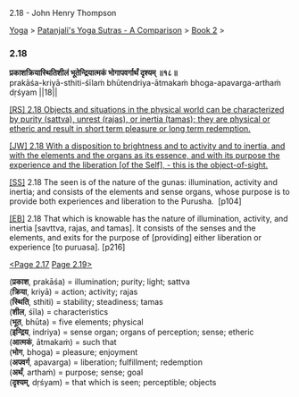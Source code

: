 2.18 - John Henry Thompson 

[Yoga](../../../yoga.html)‎ > ‎[Patanjali's Yoga Sutras - A Comparison](../../patanjani.html)‎ > ‎[Book 2](../book-2.html)‎ > ‎

### 2.18

**प्रकाशक्रियास्थितिशीलं भूतेन्द्रियात्मकं भोगापवर्गार्थं दृश्यम् ॥१८॥**  
prakāśa-kriyā-sthiti-śīlaṁ bhūtendriya-ātmakaṁ bhoga-apavarga-arthaṁ dṛśyam ||18||  
  
  
[\[RS\] 2.18 Objects and situations in the physical world can be characterized by purity (sattva), unrest (rajas), or inertia (tamas); they are physical or etheric and result in short term pleasure or long term redemption.](http://www.ashtangayoga.info/philosophy/yoga-sutra-patanjali/chapter-2/item/prakasha-kriya-sthiti-shilam-bhutendriya-atmakam/)  
  
[\[JW\] 2.18 With a disposition to brightness and to activity and to inertia, and with the elements and the organs as its essence, and with its purpose the experience and the liberation \[of the Self\], - this is the object-of-sight.](http://books.google.com/books?id=YzFImjtOxUwC&pg=PA144&ci=147%2C193%2C739%2C104&source=bookclip)  
  
[\[SS\]](http://www.amazon.com/Yoga-Sutras-Patanjali-Commentary-Satchidananda/dp/0932040381) 2.18 The seen is of the nature of the gunas: illumination, activity and inertia; and consists of the elements and sense organs, whose purpose is to provide both experiences and liberation to the Purusha.  \[p104\]  
  
[\[EB\]](http://www.amazon.com/Yoga-Sutras-Patanjali-Translation-Commentary/dp/0865477361/ref=sr_1_1?ie=UTF8&s=books&qid=1250508322&sr=1-1) 2.18 That which is knowable has the nature of illumination, activity, and inertia \[savttva, rajas, and tamas\]. It consists of the senses and the elements, and exits for the purpose of \[providing\] either liberation or experience \[to puruasa\]. \[p216\]  
  
[<Page 2.17](217.html)  [Page 2.19>](219.html)  
  
  

(**प्रकाश**, prakāśa) = illumination; purity; light; sattva  
(**क्रिया**, kriyā) = action; activity; rajas  
(**स्थिति**, sthiti) = stability; steadiness; tamas  
(**शील**, śīla) = characteristics  
(**भूत**, bhūta) = five elements; physical  
(**इन्द्रिय**, indriya) = sense organ; organs of perception; sense; etheric  
(**आत्मकं**, ātmakaṁ) = such that  
(**भोग**, bhoga) = pleasure; enjoyment  
(**अपवर्ग**, apavarga) = liberation; fulfillment; redemption  
(**अर्थं**, arthaṁ) = purpose; sense; goal  
(**दृश्यम्**, dṛśyam) = that which is seen; perceptible; objects

